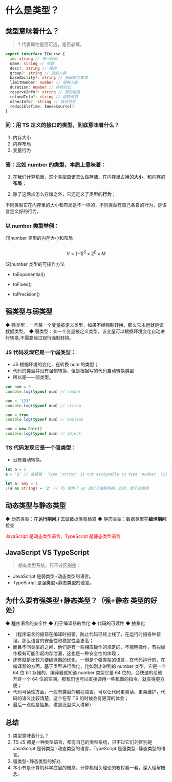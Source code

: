 # 什么是类型？

## 类型意味着什么？

> ? 代表属性是否可选，是否必填。

```ts
export interface ICourse {
  id: string // 唯一标识
  name: string // 标题
  desc?: string // 描述
  group?: string // 适龄人群
  baseAbility?: string // 基础能力要求
  limitNumber: number // 限制人数
  duration: number // 持续时长
  reserveInfo?: string // 预约信息
  refundInfo?: string // 退款信息
  otherInfo?: string // 其他信息
  reducibleTime: IWeekCourse[]
}
```

### 问：用 TS 定义的接口的类型，到底意味着什么？

1. 内存大小
2. 内存布局
3. 变量行为

### 答：比如 number 的类型，本质上意味着：

1. 在我们计算机里，这个类型应该怎么做存储，在内存里占用的**大小**，和内存的**布局**；

2. 除了这两点怎么存储之外，它还定义了类型的**行为**；

不同类型它在内存里的大小和布局是不一样的，不同类型有自己各自的行为，是语言定义好的行为。

### 以 number 类型举例：

[1]number 类型的内存大小和布局

<img src="" />

```math
V = (-1)^S × 2^E × M
```

[2]number 类型的可操作方法

- toExponential()

- toFixed()

- toPrecision()

## 强类型与弱类型

◆ 强类型：一旦某一个变量被定义类型，如果不经强制转换，那么它永远就是该数据类型。
◆ 弱类型：某一个变量被定义类型，该变量可以根据环境变化自动进行转换,不需要经过现行强制转换。

### JS 代码发现它是一个弱类型：

- JS 根据环境的变化，在转换 num 的类型；
- 代码的类型并没有强制转换，但是根据写的代码自动转换类型
- 所以是——弱类型。

```js
var num = 0
console.log(typeof num) // number

num = '123'
console.Log(typeof num) // string

num = true
console.log(typeof num) // boolean

num = new Date()
console.log(typeof num) // object
```

### TS 代码发现它是一个强类型：

- 没有自动转换。

```ts
let a = 1
a = '2' // 会报错： Type 'string' is not assignable to type 'number'.(2322)
```

```ts
let a: any = 1
;(a as string) = '2' // TS 使用了 as 进行了强制转换，此时，就不会报错
```

## 动态类型与静态类型

◆ 动态类型：在**运行期间**才去做数据类型检查
◆ 静态类型：数据类型在**编译期间**检查

<span style="color:red;">JavaScript 是动态类型语言，TypeScript 是静态类型语言</span>

## JavaScript VS TypeScript

> 都有类型系统，只不过区别是：

- JavaScript 是弱类型+动态类型的语言。
- TypeScript 是强类型+静态类型的语言。

## 为什么要有强类型+静态类型？（强+静态 类型的好处）

◆ 程序语言的安全性
◆ 利于编译器的优化
◆ 代码的可读性
◆ 抽象化

- （程序语言的报错在编译时报错，防止代码已经上线了，在运行时报各种错误，那么语言的安全性和稳定性会更高；
- 而且不同类型的之间，他们是有一些相应操作的规定的，不能瞎操作，有些操作极有可能引起内存泄漏，这也是一种安全性的体现；
- 还有就是比较方便编译器的优化，一但是个强类型的语言，在代码运行前，在编译器的方面，基于类型进行优化，比如刚才讲到的 number 类型，它是一个 64 位 bit 存储的，编译器就知道 number 类型它是 64 位的，会快速的给他开辟一个 64 位的空间，那我们也可以直接调用一些机器的指令，就变得更方便；
- 代码可读性方面，一般有类型的编程语言，可以让代码更易读、更易维护，代码的语义比较清楚，这个在写 TS 的时候会有更深的体会；
- 最后一点就是抽象，讲到泛型深入讲解）

## 总结

1. 类型意味着什么？
2. TS JS 都是一种类型语言，都有自己的类型系统，只不过它们的区别是 JavaScript 是弱类型+动态类型的语言，TypeScript 是强类型+静态类型的语言。
3. 强类型+静态类型的好处
4. 本小节是计算机科学底层的概念，计算机相关理论的教程看一看，深入理解概念。

